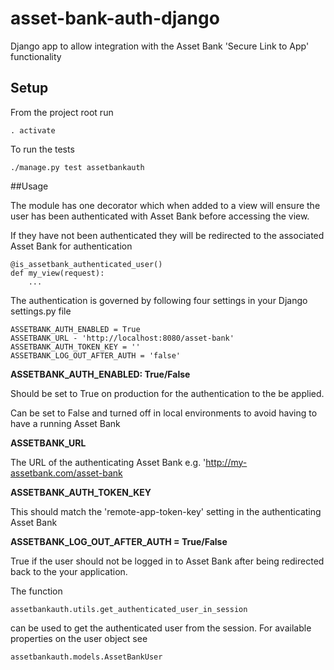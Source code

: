 # asset-bank-auth-django
Django app to allow integration with the Asset Bank 'Secure Link to App' functionality

## Setup

From the project root run

	. activate
	
To run the tests

	./manage.py test assetbankauth

##Usage

The module has one decorator which when added to a view will ensure the user has been authenticated with Asset Bank before accessing the view.
 
If they have not been authenticated they will be redirected to the associated Asset Bank for authentication 

```
@is_assetbank_authenticated_user()
def my_view(request):
    ...
```

The authentication is governed by following four settings in your Django settings.py file 

```
ASSETBANK_AUTH_ENABLED = True
ASSETBANK_URL - 'http://localhost:8080/asset-bank'
ASSETBANK_AUTH_TOKEN_KEY = ''
ASSETBANK_LOG_OUT_AFTER_AUTH = 'false'
```

__ASSETBANK_AUTH_ENABLED: True/False__

Should be set to True on production for the authentication to the be applied. 

Can be set to False and turned off in local environments to avoid having to have a running Asset Bank
    
__ASSETBANK_URL__

The URL of the authenticating Asset Bank e.g. 'http://my-assetbank.com/asset-bank

__ASSETBANK_AUTH_TOKEN_KEY__

This should match the 'remote-app-token-key' setting in the authenticating Asset Bank

__ASSETBANK_LOG_OUT_AFTER_AUTH = True/False__

True if the user should not be logged in to Asset Bank after being redirected back to the your application.



The function
```
assetbankauth.utils.get_authenticated_user_in_session 
```
can be used to get the authenticated user from the session. For available properties on the user object see
```
assetbankauth.models.AssetBankUser 
```


